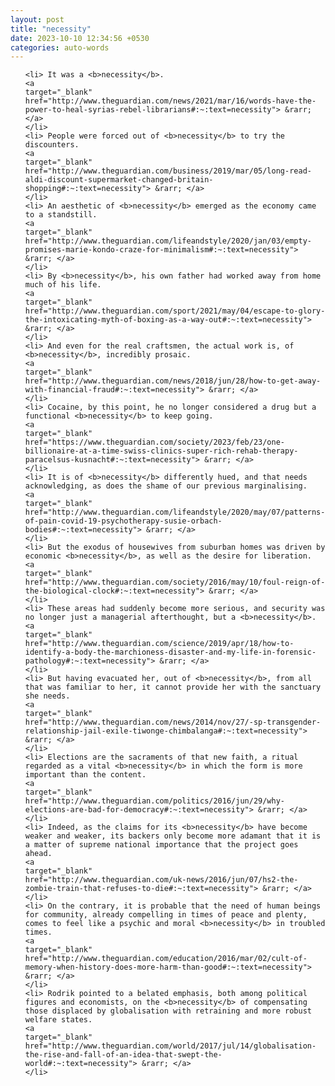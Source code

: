```yaml
---
layout: post
title: "necessity"
date: 2023-10-10 12:34:56 +0530
categories: auto-words
---
```

<ol>

    <li> It was a <b>necessity</b>.
    <a 
    target="_blank" 
    href="http://www.theguardian.com/news/2021/mar/16/words-have-the-power-to-heal-syrias-rebel-librarians#:~:text=necessity"> &rarr; </a>
    </li>
    <li> People were forced out of <b>necessity</b> to try the discounters.
    <a 
    target="_blank" 
    href="http://www.theguardian.com/business/2019/mar/05/long-read-aldi-discount-supermarket-changed-britain-shopping#:~:text=necessity"> &rarr; </a>
    </li>
    <li> An aesthetic of <b>necessity</b> emerged as the economy came to a standstill.
    <a 
    target="_blank" 
    href="http://www.theguardian.com/lifeandstyle/2020/jan/03/empty-promises-marie-kondo-craze-for-minimalism#:~:text=necessity"> &rarr; </a>
    </li>
    <li> By <b>necessity</b>, his own father had worked away from home much of his life.
    <a 
    target="_blank" 
    href="http://www.theguardian.com/sport/2021/may/04/escape-to-glory-the-intoxicating-myth-of-boxing-as-a-way-out#:~:text=necessity"> &rarr; </a>
    </li>
    <li> And even for the real craftsmen, the actual work is, of <b>necessity</b>, incredibly prosaic.
    <a 
    target="_blank" 
    href="http://www.theguardian.com/news/2018/jun/28/how-to-get-away-with-financial-fraud#:~:text=necessity"> &rarr; </a>
    </li>
    <li> Cocaine, by this point, he no longer considered a drug but a functional <b>necessity</b> to keep going.
    <a 
    target="_blank" 
    href="https://www.theguardian.com/society/2023/feb/23/one-billionaire-at-a-time-swiss-clinics-super-rich-rehab-therapy-paracelsus-kusnacht#:~:text=necessity"> &rarr; </a>
    </li>
    <li> It is of <b>necessity</b> differently hued, and that needs acknowledging, as does the shame of our previous marginalising.
    <a 
    target="_blank" 
    href="http://www.theguardian.com/lifeandstyle/2020/may/07/patterns-of-pain-covid-19-psychotherapy-susie-orbach-bodies#:~:text=necessity"> &rarr; </a>
    </li>
    <li> But the exodus of housewives from suburban homes was driven by economic <b>necessity</b>, as well as the desire for liberation.
    <a 
    target="_blank" 
    href="http://www.theguardian.com/society/2016/may/10/foul-reign-of-the-biological-clock#:~:text=necessity"> &rarr; </a>
    </li>
    <li> These areas had suddenly become more serious, and security was no longer just a managerial afterthought, but a <b>necessity</b>.
    <a 
    target="_blank" 
    href="http://www.theguardian.com/science/2019/apr/18/how-to-identify-a-body-the-marchioness-disaster-and-my-life-in-forensic-pathology#:~:text=necessity"> &rarr; </a>
    </li>
    <li> But having evacuated her, out of <b>necessity</b>, from all that was familiar to her, it cannot provide her with the sanctuary she needs.
    <a 
    target="_blank" 
    href="http://www.theguardian.com/news/2014/nov/27/-sp-transgender-relationship-jail-exile-tiwonge-chimbalanga#:~:text=necessity"> &rarr; </a>
    </li>
    <li> Elections are the sacraments of that new faith, a ritual regarded as a vital <b>necessity</b> in which the form is more important than the content.
    <a 
    target="_blank" 
    href="http://www.theguardian.com/politics/2016/jun/29/why-elections-are-bad-for-democracy#:~:text=necessity"> &rarr; </a>
    </li>
    <li> Indeed, as the claims for its <b>necessity</b> have become weaker and weaker, its backers only become more adamant that it is a matter of supreme national importance that the project goes ahead.
    <a 
    target="_blank" 
    href="http://www.theguardian.com/uk-news/2016/jun/07/hs2-the-zombie-train-that-refuses-to-die#:~:text=necessity"> &rarr; </a>
    </li>
    <li> On the contrary, it is probable that the need of human beings for community, already compelling in times of peace and plenty, comes to feel like a psychic and moral <b>necessity</b> in troubled times.
    <a 
    target="_blank" 
    href="http://www.theguardian.com/education/2016/mar/02/cult-of-memory-when-history-does-more-harm-than-good#:~:text=necessity"> &rarr; </a>
    </li>
    <li> Rodrik pointed to a belated emphasis, both among political figures and economists, on the <b>necessity</b> of compensating those displaced by globalisation with retraining and more robust welfare states.
    <a 
    target="_blank" 
    href="http://www.theguardian.com/world/2017/jul/14/globalisation-the-rise-and-fall-of-an-idea-that-swept-the-world#:~:text=necessity"> &rarr; </a>
    </li>